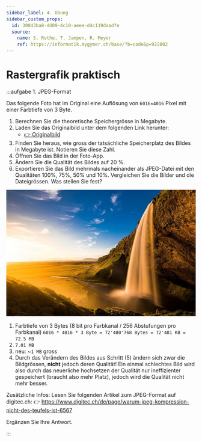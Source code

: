 ```yaml
---
sidebar_label: 4. Übung
sidebar_custom_props:
  id: 30043ba8-dd09-4c10-aeee-d4c119daadfe
  source:
    name: S. Rothe, T. Jampen, R. Meyer
    ref: https://informatik.mygymer.ch/base/?b=code&p=922802
---
```


# Rastergrafik praktisch

:::aufgabe 1. JPEG-Format
<Answer type="state" webKey="105c3ff0-820f-4870-b6b5-73d50e7ead4c" />

Das folgende Foto hat im Original eine Auflösung von `6016×4016` Pixel mit einer Farbtiefe von 3 Byte.

1. Berechnen Sie die theoretische Speichergrösse in Megabyte.
2. Laden Sie das Originalbild unter dem folgenden Link herunter:
   - [👉 Originalbild](assets/iceland.jpg)
3. Finden Sie heraus, wie gross der tatsächliche Speicherplatz des Bildes in Megabyte ist. Notieren Sie diese Zahl.
4. Öffnen Sie das Bild in der Foto-App.
5. Ändern Sie die Qualität des Bildes auf 20 %.
6. Exportieren Sie das Bild mehrmals nacheinander als JPEG-Datei mit den Qualitäten 100%, 75%, 50% und 10%. Vergleichen Sie die Bilder und die Dateigrössen. Was stellen Sie fest?

![Island](images/04-uebung/iceland.jpg)

<Answer type="text" webKey="2e1c4773-da2e-42da-b506-f158fa968916" />

<Solution>

1. Farbtiefe von 3 Bytes (8 bit pro Farbkanal / 256 Abstufungen pro Farbkanal) `6016 * 4016 * 3 Byte = 72'480'768 Bytes = 72'481 KB = 72.5 MB`
3. `7.01 MB`
5. neu: ~`1 MB` gross
6. Durch das Verändern des Bildes aus Schritt (5) ändern sich zwar die Bildgrössen, **nicht** jedoch deren Qualität! Ein einmal schlechtes Bild wird also durch das neuerliche hochsetzen der Qualität nur ineffizienter gespeichert (braucht also mehr Platz), jedoch wird die Qualität nicht mehr besser.

Zusätzliche Infos: Lesen Sie folgenden Artikel zum JPEG-Format auf digitec.ch: 👉 https://www.digitec.ch/de/page/warum-jpeg-kompression-nicht-des-teufels-ist-6567

Ergänzen Sie Ihre Antwort.

</Solution>
:::

